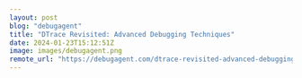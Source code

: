 ```yaml
---
layout: post
blog: "debugagent"
title: "DTrace Revisited: Advanced Debugging Techniques"
date: 2024-01-23T15:12:51Z
image: images/debugagent.png
remote_url: "https://debugagent.com/dtrace-revisited-advanced-debugging-techniques"
---
```

